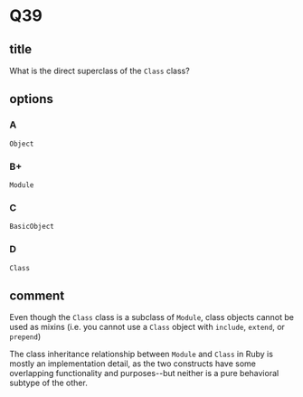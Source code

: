 # Q39

## title

What is the direct superclass of the `Class` class?

## options

### A

`Object`

### B+

`Module`

### C

`BasicObject`

### D

`Class`

## comment

Even though the `Class` class is a subclass of `Module`, class objects cannot be used as mixins (i.e. you cannot use a `Class` object with `include`, `extend`, or `prepend`)

The class inheritance relationship between `Module` and `Class` in Ruby is mostly an implementation detail, as the two constructs have some overlapping functionality and purposes--but neither is a pure behavioral subtype of the other.